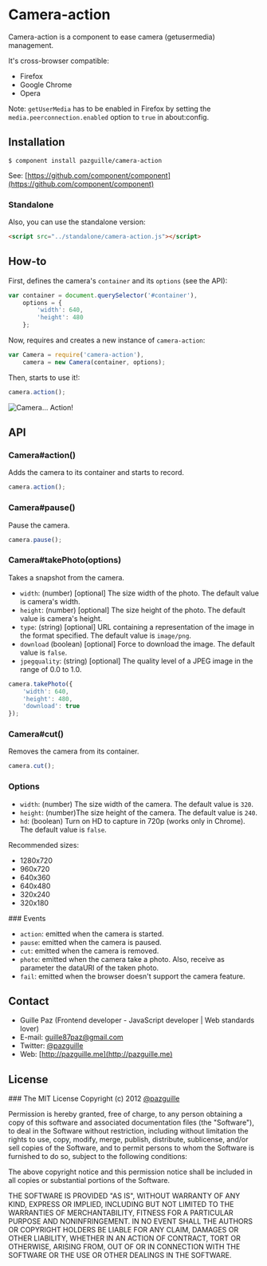 # Camera-action

Camera-action is a component to ease camera (getusermedia) management.

It's cross-browser compatible:

- Firefox
- Google Chrome
- Opera

Note: `getUserMedia` has to be enabled in Firefox by setting the `media.peerconnection.enabled` option to `true` in about:config.

## Installation

    $ component install pazguille/camera-action

See: [https://github.com/component/component](https://github.com/component/component)

### Standalone
Also, you can use the standalone version:
```html
<script src="../standalone/camera-action.js"></script>
```

## How-to

First, defines the camera's `container` and its `options` (see the API):
```js
var container = document.querySelector('#container'),
    options = {
        'width': 640,
        'height': 480
    };
```

Now, requires and creates a new instance of `camera-action`:
```js
var Camera = require('camera-action'),
    camera = new Camera(container, options);
```

Then, starts to use it!:
```js
camera.action();
```

![Camera... Action!](http://i1356.photobucket.com/albums/q731/pazguille/ScreenShot2013-03-29at112306AM_zps05a1bccd.png?t=1364567391)

## API

### Camera#action()
Adds the camera to its container and starts to record.
```js
camera.action();
```

### Camera#pause()
Pause the camera.
```js
camera.pause();
```

### Camera#takePhoto(options)
Takes a snapshot from the camera.
- `width`: (number) [optional] The size width of the photo. The default value is camera's width.
- `height`: (number) [optional] The size height of the photo. The default value is camera's height.
- `type`: (string) [optional] URL containing a representation of the image in the format specified. The default value is `image/png`.
- `download` (boolean) [optional] Force to download the image. The default value is `false`.
- `jpegquality`: (string) [optional] The quality level of a JPEG image in the range of 0.0 to 1.0.

```js
camera.takePhoto({
    'width': 640,
    'height': 480,
    'download': true
});
```

### Camera#cut()
Removes the camera from its container.
```js
camera.cut();
```

### Options
- `width`: (number) The size width of the camera. The default value is `320`.
- `height`: (number)The size height of the camera. The default value is `240`.
- `hd`: (boolean) Turn on HD to capture in 720p (works only in Chrome). The default value is `false`.

Recommended sizes:

- 1280x720
- 960x720
- 640x360
- 640x480
- 320x240
- 320x180

### Events
- `action`: emitted when the camera is started.
- `pause`: emitted when the camera is paused.
- `cut`: emitted when the camera is removed.
- `photo`: emitted when the camera take a photo. Also, receive as parameter the dataURI of the taken photo.
- `fail`: emitted when the browser doesn\'t support the camera feature.

## Contact
- Guille Paz (Frontend developer - JavaScript developer | Web standards lover)
- E-mail: [guille87paz@gmail.com](mailto:guille87paz@gmail.com)
- Twitter: [@pazguille](http://twitter.com/pazguille)
- Web: [http://pazguille.me](http://pazguille.me)

## License
### The MIT License
Copyright (c) 2012 [@pazguille](http://twitter.com/pazguille)

Permission is hereby granted, free of charge, to any person obtaining a copy
of this software and associated documentation files (the "Software"), to deal
in the Software without restriction, including without limitation the rights
to use, copy, modify, merge, publish, distribute, sublicense, and/or sell
copies of the Software, and to permit persons to whom the Software is
furnished to do so, subject to the following conditions:

The above copyright notice and this permission notice shall be included in
all copies or substantial portions of the Software.

THE SOFTWARE IS PROVIDED "AS IS", WITHOUT WARRANTY OF ANY KIND, EXPRESS OR
IMPLIED, INCLUDING BUT NOT LIMITED TO THE WARRANTIES OF MERCHANTABILITY,
FITNESS FOR A PARTICULAR PURPOSE AND NONINFRINGEMENT. IN NO EVENT SHALL THE
AUTHORS OR COPYRIGHT HOLDERS BE LIABLE FOR ANY CLAIM, DAMAGES OR OTHER
LIABILITY, WHETHER IN AN ACTION OF CONTRACT, TORT OR OTHERWISE, ARISING FROM,
OUT OF OR IN CONNECTION WITH THE SOFTWARE OR THE USE OR OTHER DEALINGS IN
THE SOFTWARE.